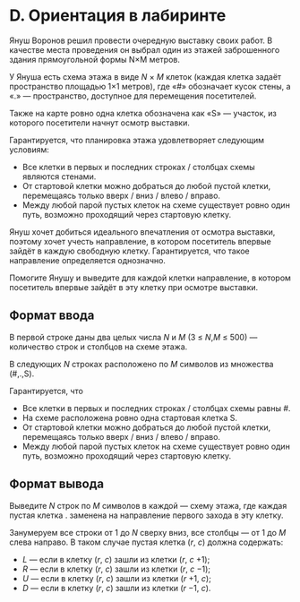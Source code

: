 # D. Ориентация в лабиринте

Януш Воронов решил провести очередную выставку своих работ. В качестве места проведения он выбрал один из этажей заброшенного здания прямоугольной формы N×M метров.

У Януша есть схема этажа в виде _N_ × _M_ клеток (каждая клетка задаёт пространство площадью 1×1 метров), где «#» обозначает кусок стены, а «.» — пространство, доступное для перемещения посетителей.

Также на карте ровно одна клетка обозначена как «S» — участок, из которого посетители начнут осмотр выставки.

Гарантируется, что планировка этажа удовлетворяет следующим условиям:

- Все клетки в первых и последних строках / столбцах схемы являются стенами.
- От стартовой клетки можно добраться до любой пустой клетки, перемещаясь только вверх / вниз / влево / вправо.
- Между любой парой пустых клеток на схеме существует ровно один путь, возможно проходящий через стартовую клетку.

Януш хочет добиться идеального впечатления от осмотра выставки, поэтому хочет учесть направление, в котором посетитель впервые зайдёт в каждую свободную клетку. Гарантируется, что такое направление определяется однозначно.

Помогите Янушу и выведите для каждой клетки направление, в котором посетитель впервые зайдёт в эту клетку при осмотре выставки.


## Формат ввода

В первой строке даны два целых числа _N_ и _M_ (3 ≤ _N_,_M_ ≤ 500) — количество строк и столбцов на схеме этажа.

В следующих _N_ строках расположено по _M_ символов из множества (#,.,S).

Гарантируется, что

- Все клетки в первых и последних строках / столбцах схемы равны #.
- На схеме расположена ровно одна стартовая клетка S.
- От стартовой клетки можно добраться до любой пустой клетки, перемещаясь только вверх / вниз / влево / вправо.
- Между любой парой пустых клеток на схеме существует ровно один путь, возможно проходящий через стартовую клетку.


## Формат вывода

Выведите _N_ строк по _M_ символов в каждой — схему этажа, где каждая пустая клетка . заменена на направление первого захода в эту клетку.

Занумеруем все строки от 1 до _N_ сверху вниз, все столбцы — от 1 до _M_ слева направо. В таком случае пустая клетка (_r_, _c_) должна содержать:

- _L_ — если в клетку (_r_, _c_) зашли из клетки (_r_, _c_ +1);
- _R_ — если в клетку (_r_, _c_) зашли из клетки (_r_, _c_ −1);
- _U_ — если в клетку (_r_, _c_) зашли из клетки (_r_ +1, _c_);
- _D_ — если в клетку (_r_, _c_) зашли из клетки (_r_ −1, _c_).
